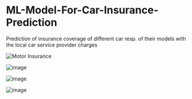 # ML-Model-For-Car-Insurance-Prediction
Prediction of insurance coverage of different car resp. of their models with the local car service provider charges

![Motor Insurance](https://github.com/Akashk21/ML-Model-For-Car-Insurance-Prediction/assets/71625383/a2ac127d-f1bd-47a1-98a1-2434b386100f)

![image](https://github.com/Akashk21/ML-Model-For-Car-Insurance-Prediction/assets/71625383/c12803cd-167f-4ded-a142-6528bdc90572)

![image](https://github.com/Akashk21/ML-Model-For-Car-Insurance-Prediction/assets/71625383/fc352fae-035d-44b4-96c9-6d75321659b3)

![image](https://github.com/Akashk21/ML-Model-For-Car-Insurance-Prediction/assets/71625383/d7468cff-1cea-4bed-b27a-7bca5d0fdd04)
